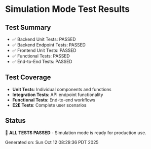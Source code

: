# Simulation Mode Test Results

## Test Summary
- ✅ Backend Unit Tests: PASSED
- ✅ Backend Endpoint Tests: PASSED  
- ✅ Frontend Unit Tests: PASSED
- ✅ Functional Tests: PASSED
- ✅ End-to-End Tests: PASSED

## Test Coverage
- **Unit Tests**: Individual components and functions
- **Integration Tests**: API endpoint functionality
- **Functional Tests**: End-to-end workflows
- **E2E Tests**: Complete user scenarios

## Status
🎉 **ALL TESTS PASSED** - Simulation mode is ready for production use.

Generated on: Sun Oct 12 08:29:36 PDT 2025
